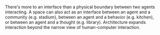 There's more to an interface than a physical boundary between two agents interacting. A space can also act as an interface between an agent and a community (e.g. stadium), between an agent and a behavior (e.g. kitchen), or between an agent and a thought (e.g. library). Architecture expands interaction beyond the narrow view of human-computer interaction.